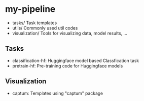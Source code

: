 # my-pipeline

* tasks/    Task templates
* utils/    Commonly used util codes
* visualization/    Tools for visualizing data, model results, ...

## Tasks
* classification-hf: Huggingface model based Classfication task
* pretrain-hf: Pre-training code for Huggingface models

## Visualization
* captum: Templates using "captum" package

<!-- 각 task utils 폴더는 "ln -s src dst"로 링크해서 사용 -->